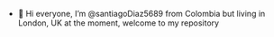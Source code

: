 - 👋 Hi everyone, I’m @santiagoDiaz5689 from Colombia but living in London, UK at the moment, welcome to my repository


<!---
santiagoDiaz5689/santiagoDiaz5689 is a ✨ special ✨ repository because its `README.md` (this file) appears on your GitHub profile.
You can click the Preview link to take a look at your changes.
--->

